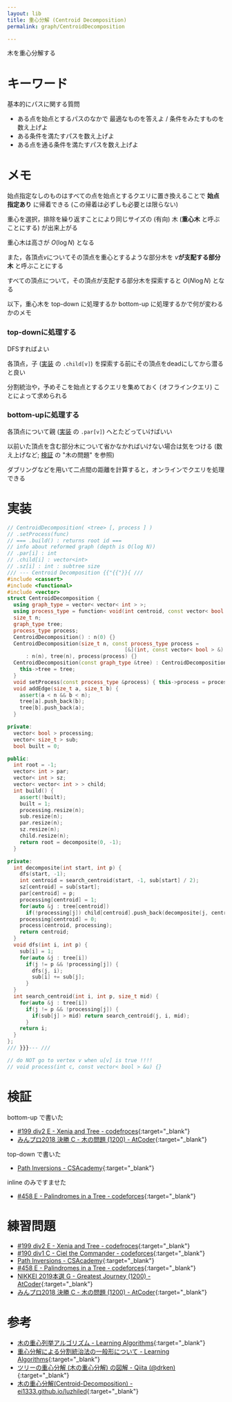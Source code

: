 ```yaml
---
layout: lib
title: 重心分解 (Centroid Decomposition)
permalink: graph/CentroidDecomposition

---
```



木を重心分解する

# キーワード

基本的にパスに関する質問

* ある点を始点とするパスのなかで 最適なものを答えよ / 条件をみたすものを数え上げよ
* ある条件を満たすパスを数え上げよ
* ある点を通る条件を満たすパスを数え上げよ

# メモ

始点指定なしのものはすべての点を始点とするクエリに置き換えることで **始点指定あり** に帰着できる (この帰着は必ずしも必要とは限らない)

重心を選択，排除を繰り返すことにより同じサイズの (有向) 木 (**重心木** と呼ぶことにする) が出来上がる

重心木は高さが $O(\log N)$ となる

また，各頂点$v$についてその頂点を重心とするような部分木を $v$**が支配する部分木** と呼ぶことにする

すべての頂点について，その頂点が支配する部分木を探索すると $O(N \log N)$ となる

以下，重心木を top-down に処理するか bottom-up に処理するかで何が変わるかのメモ

### top-downに処理する

DFSすればよい

各頂点，子 ([実装](#実装) の `.child[v]`) を探索する前にその頂点をdeadにしてから潜ると良い

分割統治や，予めそこを始点とするクエリを集めておく (オフラインクエリ) ことによって求められる

### bottom-upに処理する

各頂点について親 ([実装](#実装) の `.par[v]`) へとたどっていけばいい

以前いた頂点を含む部分木について省かなかればいけない場合は気をつける (数え上げなど; [検証](#検証) の "木の問題" を参照)

ダブリングなどを用いて二点間の距離を計算すると，オンラインでクエリを処理できる

# 実装


```cpp
// CentroidDecomposition( <tree> [, process ] )
// .setProcess(func)
// === .build() : returns root id ===
// info about reformed graph (depth is O(log N))
// .par[i] : int
// .child[i] : vector<int>
// .sz[i] : int : subtree size
/// --- Centroid Decomposition {{"{{"}}{ ///
#include <cassert>
#include <functional>
#include <vector>
struct CentroidDecomposition {
  using graph_type = vector< vector< int > >;
  using process_type = function< void(int centroid, const vector< bool > &) >;
  size_t n;
  graph_type tree;
  process_type process;
  CentroidDecomposition() : n(0) {}
  CentroidDecomposition(size_t n, const process_type process =
                                      [&](int, const vector< bool > &) -> void {})
      : n(n), tree(n), process(process) {}
  CentroidDecomposition(const graph_type &tree) : CentroidDecomposition(tree.size()) {
    this->tree = tree;
  }
  void setProcess(const process_type &process) { this->process = process; }
  void addEdge(size_t a, size_t b) {
    assert(a < n && b < n);
    tree[a].push_back(b);
    tree[b].push_back(a);
  }

private:
  vector< bool > processing;
  vector< size_t > sub;
  bool built = 0;

public:
  int root = -1;
  vector< int > par;
  vector< int > sz;
  vector< vector< int > > child;
  int build() {
    assert(!built);
    built = 1;
    processing.resize(n);
    sub.resize(n);
    par.resize(n);
    sz.resize(n);
    child.resize(n);
    return root = decomposite(0, -1);
  }

private:
  int decomposite(int start, int p) {
    dfs(start, -1);
    int centroid = search_centroid(start, -1, sub[start] / 2);
    sz[centroid] = sub[start];
    par[centroid] = p;
    processing[centroid] = 1;
    for(auto &j : tree[centroid])
      if(!processing[j]) child[centroid].push_back(decomposite(j, centroid));
    processing[centroid] = 0;
    process(centroid, processing);
    return centroid;
  }
  void dfs(int i, int p) {
    sub[i] = 1;
    for(auto &j : tree[i])
      if(j != p && !processing[j]) {
        dfs(j, i);
        sub[i] += sub[j];
      }
  }
  int search_centroid(int i, int p, size_t mid) {
    for(auto &j : tree[i])
      if(j != p && !processing[j]) {
        if(sub[j] > mid) return search_centroid(j, i, mid);
      }
    return i;
  }
};
/// }}}--- ///

// do NOT go to vertex v when u[v] is true !!!!
// void process(int c, const vector< bool > &u) {}
```


# 検証

bottom-up で書いた

* [#199 div2 E - Xenia and Tree - codefroces](https://codeforces.com/contest/342/submission/50313110){:target="_blank"}<!--_-->
* [みんプロ2018 決勝 C - 木の問題 (1200) - AtCoder](https://atcoder.jp/contests/yahoo-procon2018-final-open/submissions/4349163){:target="_blank"}<!--_-->

top-down で書いた

* [Path Inversions - CSAcademy](https://csacademy.com/submission/2164172/){:target="_blank"}<!--_-->

inline のみですませた

* [#458 E - Palindromes in a Tree - codeforces](https://codeforces.com/contest/914/submission/50353783){:target="_blank"}<!--_-->

# 練習問題

* [#199 div2 E - Xenia and Tree - codefroces](https://codeforces.com/contest/342/problem/E){:target="_blank"}<!--_-->
* [#190 div1 C - Ciel the Commander - codeforces](https://codeforces.com/problemset/problem/321/C){:target="_blank"}<!--_-->
* [Path Inversions - CSAcademy](https://csacademy.com/contest/archive/task/path-inversions/statement/){:target="_blank"}<!--_-->
* [#458 E - Palindromes in a Tree - codeforces](https://codeforces.com/contest/914/problem/E){:target="_blank"}<!--_-->
* [NIKKEI 2019本選 G - Greatest Journey (1200) - AtCoder](https://atcoder.jp/contests/nikkei2019-final/tasks/nikkei2019_final_g){:target="_blank"}<!--_-->
* [みんプロ2018 決勝 C - 木の問題 (1200) - AtCoder](https://atcoder.jp/contests/yahoo-procon2018-final-open/tasks/yahoo_procon2018_final_c){:target="_blank"}<!--_-->

# 参考

* [木の重心列挙アルゴリズム - Learning Algorithms](http://www.learning-algorithms.com/entry/2018/01/03/215559){:target="_blank"}<!--_-->
* [重心分解による分割統治法の一般形について - Learning Algorithms](http://www.learning-algorithms.com/entry/2018/01/20/031005){:target="_blank"}<!--_-->
* [ツリーの重心分解 (木の重心分解) の図解 - Qiita (@drken)](https://qiita.com/drken/items/4b4c3f1824339b090202){:target="_blank"}<!--_-->
* [木の重心分解(Centroid-Decomposition) - ei1333.github.io/luzhiled](https://ei1333.github.io/luzhiled/snippets/tree/centroid-decomposition.html){:target="_blank"}<!--_-->


